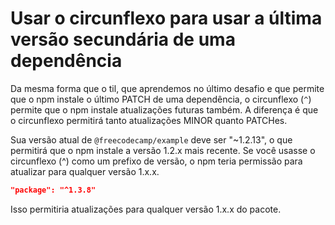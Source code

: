 # Usar o circunflexo para usar a última versão secundária de uma dependência

Da mesma forma que o til, que aprendemos no último desafio e que permite que o npm instale o último PATCH de uma dependência, o circunflexo (`^`) permite que o npm instale atualizações futuras também. A diferença é que o circunflexo permitirá tanto atualizações MINOR quanto PATCHes.

Sua versão atual de `@freecodecamp/example` deve ser "~1.2.13", o que permitirá que o npm instale a versão 1.2.x mais recente. Se você usasse o circunflexo (^) como um prefixo de versão, o npm teria permissão para atualizar para qualquer versão 1.x.x.

~~~json
"package": "^1.3.8"
~~~

Isso permitiria atualizações para qualquer versão 1.x.x do pacote.